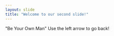 ```yaml
---
layout: slide
title: "Welcome to our second slide!"
---
```

"Be Your Own Man"
Use the left arrow to go back!
